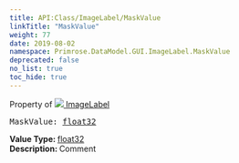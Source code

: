 ```yaml
---
title: API:Class/ImageLabel/MaskValue
linkTitle: "MaskValue"
weight: 77
date: 2019-08-02
namespace: Primrose.DataModel.GUI.ImageLabel.MaskValue
deprecated: false
no_list: true
toc_hide: true
---
```

Property of <a href="/docs/api-reference/Class/ImageLabel"><img src="/icons/silk/picture.png"/>&nbsp;ImageLabel</a>
<pre class="method-declaration">
MaskValue: <a class="type" href="/docs/api-reference/System/Primitives#single">float32</a></pre>
<b>Value Type: </b>
<a class="type" href="/docs/api-reference/System/Primitives#single">float32</a>
<br/>
<b>Description: </b>
Comment


